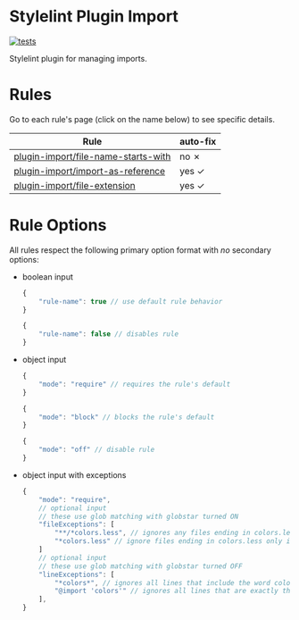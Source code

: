 # Stylelint Plugin Import

[![tests](https://github.com/electrovir/stylelint-plugin-import/actions/workflows/virmator-tests.yml/badge.svg?branch=master)](https://github.com/electrovir/stylelint-plugin-import/actions/workflows/virmator-tests.yml)

Stylelint plugin for managing imports.

# Rules

Go to each rule's page (click on the name below) to see specific details.

| Rule                                                                   | auto-fix    |
| ---------------------------------------------------------------------- | ----------- |
| [plugin-import/file-name-starts-with](src/rules/file-name-starts-with) | no &cross;  |
| [plugin-import/import-as-reference](src/rules/import-as-reference)     | yes &check; |
| [plugin-import/file-extension](src/rules/file-extension)               | yes &check; |

# Rule Options

All rules respect the following primary option format with _no_ secondary options:

-   boolean input

    ```javascript
    {
        "rule-name": true // use default rule behavior
    }
    ```

    ```javascript
    {
        "rule-name": false // disables rule
    }
    ```

-   object input

    ```javascript
    {
        "mode": "require" // requires the rule's default
    }
    ```

    ```javascript
    {
        "mode": "block" // blocks the rule's default
    }
    ```

    ```javascript
    {
        "mode": "off" // disable rule
    }
    ```

-   object input with exceptions

    ```javascript
    {
        "mode": "require",
        // optional input
        // these use glob matching with globstar turned ON
        "fileExceptions": [
            "**/*colors.less", // ignores any files ending in colors.less in any directory
            "*colors.less" // ignore files ending in colors.less only in the current directory
        ]
        // optional input
        // these use glob matching with globstar turned OFF
        "lineExceptions": [
            "*colors*", // ignores all lines that include the word colors
            "@import 'colors'" // ignores all lines that are exactly this string (don't include semicolons)
        ],
    }
    ```
